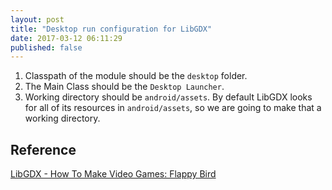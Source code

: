 ```yaml
---
layout: post
title: "Desktop run configuration for LibGDX"
date: 2017-03-12 06:11:29
published: false
---
```


1. Classpath of the module should be the `desktop` folder.
2. The Main Class should be the `Desktop Launcher`.
3. Working directory should be `android/assets`. By default LibGDX looks for all of its resources in `android/assets`, so we are going to make that a working directory.

<!-- ![Config]({{site.cdn_path}}/img/posts/2017-03-10-desktop-run-configuration-for-libgdx/desktop_libgdx.png) -->

## Reference

[LibGDX - How To Make Video Games: Flappy Bird](https://www.youtube.com/watch?v=rzBVTPaUUDg)